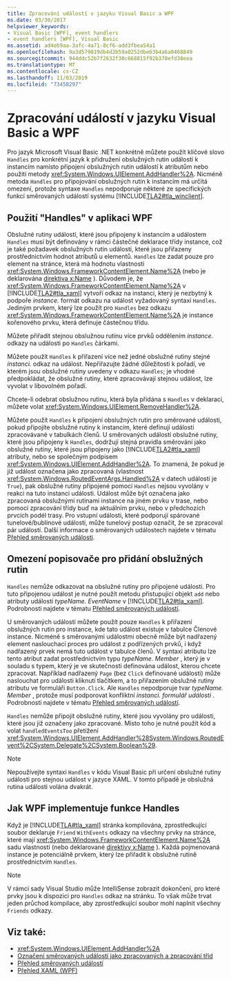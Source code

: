 ```yaml
---
title: Zpracování událostí v jazyku Visual Basic a WPF
ms.date: 03/30/2017
helpviewer_keywords:
- Visual Basic [WPF], event handlers
- event handlers [WPF], Visual Basic
ms.assetid: ad4eb9aa-3afc-4a71-8cf6-add3fbea54a1
ms.openlocfilehash: 9a3d579019db4d2b59a0252dbe63b4a6a0468849
ms.sourcegitcommit: 944ddc52b7f2632f30c668815f92b378efd38eea
ms.translationtype: MT
ms.contentlocale: cs-CZ
ms.lasthandoff: 11/03/2019
ms.locfileid: "73458297"
---
```

# <a name="visual-basic-and-wpf-event-handling"></a>Zpracování událostí v jazyku Visual Basic a WPF
Pro jazyk Microsoft Visual Basic .NET konkrétně můžete použít klíčové slovo `Handles` pro konkrétní jazyk k přidružení obslužných rutin událostí k instancím namísto připojení obslužných rutin událostí k atributům nebo použití metody <xref:System.Windows.UIElement.AddHandler%2A>. Nicméně metoda `Handles` pro připojování obslužných rutin k instancím má určitá omezení, protože syntaxe `Handles` nepodporuje některé ze specifických funkcí směrovaných událostí systému [!INCLUDE[TLA2#tla_winclient](../../../../includes/tla2sharptla-winclient-md.md)].  
  
## <a name="using-handles-in-a-wpf-application"></a>Použití "Handles" v aplikaci WPF  
 Obslužné rutiny událostí, které jsou připojeny k instancím a událostem `Handles` musí být definovány v rámci částečné deklarace třídy instance, což je také požadavek obslužných rutin události, které jsou přiřazeny prostřednictvím hodnot atributů u elementů. `Handles` lze zadat pouze pro element na stránce, která má hodnotu vlastnosti <xref:System.Windows.FrameworkContentElement.Name%2A> (nebo je deklarována [direktiva x:Name](../../xaml-services/x-name-directive.md) ). Důvodem je, že <xref:System.Windows.FrameworkContentElement.Name%2A> v [!INCLUDE[TLA2#tla_xaml](../../../../includes/tla2sharptla-xaml-md.md)] vytvoří odkaz na instanci, který je nezbytný k podpoře *instance.* formát odkazu na událost vyžadovaný syntaxí `Handles`. Jediným prvkem, který lze použít pro `Handles` bez odkazu <xref:System.Windows.FrameworkContentElement.Name%2A> je instance kořenového prvku, která definuje částečnou třídu.  
  
 Můžete přiřadit stejnou obslužnou rutinu více prvků oddělením *instance.* odkazy na události po `Handles` čárkami.  
  
 Můžete použít `Handles` k přiřazení více než jedné obslužné rutiny stejné *instanci.* odkaz na událost. Nepřiřazujte žádné důležitosti k pořadí, ve kterém jsou obslužné rutiny uvedeny v odkazu `Handles`; je vhodné předpokládat, že obslužné rutiny, které zpracovávají stejnou událost, lze vyvolat v libovolném pořadí.  
  
 Chcete-li odebrat obslužnou rutinu, která byla přidána s `Handles` v deklaraci, můžete volat <xref:System.Windows.UIElement.RemoveHandler%2A>.  
  
 Můžete použít `Handles` k připojení obslužných rutin pro směrované události, pokud připojíte obslužné rutiny k instancím, které definují události zpracovávané v tabulkách členů. U směrovaných událostí obslužné rutiny, které jsou připojeny k `Handles`, dodržují stejná pravidla směrování jako obslužné rutiny, které jsou připojeny jako [!INCLUDE[TLA2#tla_xaml](../../../../includes/tla2sharptla-xaml-md.md)] atributy, nebo se společným podpisem <xref:System.Windows.UIElement.AddHandler%2A>. To znamená, že pokud je již událost označena jako zpracovaná (vlastnost <xref:System.Windows.RoutedEventArgs.Handled%2A> v datech události je `True`), pak obslužné rutiny připojené pomocí `Handles` nejsou vyvolány v reakci na tuto instanci události. Událost může být označena jako zpracovaná obslužnými rutinami instance na jiném prvku v trase, nebo pomocí zpracování třídy buď na aktuálním prvku, nebo v předchozích prvcích podél trasy. Pro vstupní události, které podporují spárované tunelové/bublinové události, může tunelový postup označit, že se zpracoval pár událostí. Další informace o směrovaných událostech najdete v tématu [Přehled směrovaných událostí](routed-events-overview.md).  
  
## <a name="limitations-of-handles-for-adding-handlers"></a>Omezení popisovače pro přidání obslužných rutin  
 `Handles` nemůže odkazovat na obslužné rutiny pro připojené události. Pro tuto připojenou událost je nutné použít metodu přistupující objekt `add` nebo atributy události *typeName. EventName* v [!INCLUDE[TLA2#tla_xaml](../../../../includes/tla2sharptla-xaml-md.md)]. Podrobnosti najdete v tématu [Přehled směrovaných událostí](routed-events-overview.md).  
  
 U směrovaných událostí můžete použít pouze `Handles` k přiřazení obslužných rutin pro instance, kde tato událost existuje v tabulce Členové instance. Nicméně s směrovanými událostmi obecně může být nadřazený element naslouchací proces pro událost z podřízených prvků, i když nadřazený prvek nemá tuto událost v tabulce členů. V syntaxi atributu lze tento atribut zadat prostřednictvím typu *typeName. Member* , který je v souladu s typem, který je ve skutečnosti definována událost, kterou chcete zpracovat. Například nadřazený `Page` (bez `Click` definované události) může naslouchat pro události kliknutí tlačítkem, a to přiřazením obslužné rutiny atributu ve formuláři `Button.Click`. Ale `Handles` nepodporuje tvar *typeName. Member* , protože musí podporovat konfliktní *instanci. formulář události* . Podrobnosti najdete v tématu [Přehled směrovaných událostí](routed-events-overview.md).  
  
 `Handles` nemůže připojit obslužné rutiny, které jsou vyvolány pro události, které jsou již označeny jako zpracované. Místo toho je nutné použít kód a volat `handledEventsToo` přetížení <xref:System.Windows.UIElement.AddHandler%28System.Windows.RoutedEvent%2CSystem.Delegate%2CSystem.Boolean%29>.  
  
> [!NOTE]
> Nepoužívejte syntaxi `Handles` v kódu Visual Basic při určení obslužné rutiny události pro stejnou událost v jazyce XAML. V tomto případě je obslužná rutina události volána dvakrát.  
  
## <a name="how-wpf-implements-handles-functionality"></a>Jak WPF implementuje funkce Handles  
 Když je [!INCLUDE[TLA#tla_xaml](../../../../includes/tlasharptla-xaml-md.md)] stránka kompilována, zprostředkující soubor deklaruje `Friend` `WithEvents` odkazy na všechny prvky na stránce, které mají <xref:System.Windows.FrameworkContentElement.Name%2A> sadu vlastností (nebo deklarované [direktivy x:Name](../../xaml-services/x-name-directive.md) ). Každá pojmenovaná instance je potenciálně prvkem, který lze přiřadit k obslužné rutině prostřednictvím `Handles`.  
  
> [!NOTE]
> V rámci sady Visual Studio může IntelliSense zobrazit dokončení, pro které prvky jsou k dispozici pro `Handles` odkaz na stránku. To však může trvat jeden průchod kompilace, aby zprostředkující soubor mohl naplnit všechny `Friends` odkazy.  
  
## <a name="see-also"></a>Viz také:

- <xref:System.Windows.UIElement.AddHandler%2A>
- [Označení směrovaných událostí jako zpracovaných a zpracování tříd](marking-routed-events-as-handled-and-class-handling.md)
- [Přehled směrovaných událostí](routed-events-overview.md)
- [Přehled XAML (WPF)](../../../desktop-wpf/fundamentals/xaml.md)
